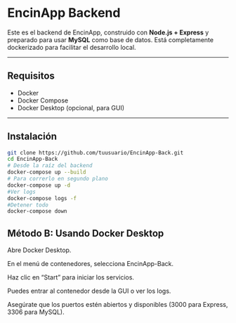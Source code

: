 # EncinApp Backend

Este es el backend de EncinApp, construido con **Node.js + Express** y preparado para usar **MySQL** como base de datos. Está completamente dockerizado para facilitar el desarrollo local.

---

## Requisitos

- Docker
- Docker Compose
- Docker Desktop (opcional, para GUI)

---

## Instalación

```bash
git clone https://github.com/tuusuario/EncinApp-Back.git
cd EncinApp-Back
# Desde la raíz del backend
docker-compose up --build
# Para correrlo en segundo plano
docker-compose up -d
#Ver logs
docker-compose logs -f
#Detener todo
docker-compose down
```

## Método B: Usando Docker Desktop
Abre Docker Desktop.

En el menú de contenedores, selecciona EncinApp-Back.

Haz clic en “Start” para iniciar los servicios.

Puedes entrar al contenedor desde la GUI o ver los logs.

Asegúrate que los puertos estén abiertos y disponibles (3000 para Express, 3306 para MySQL).